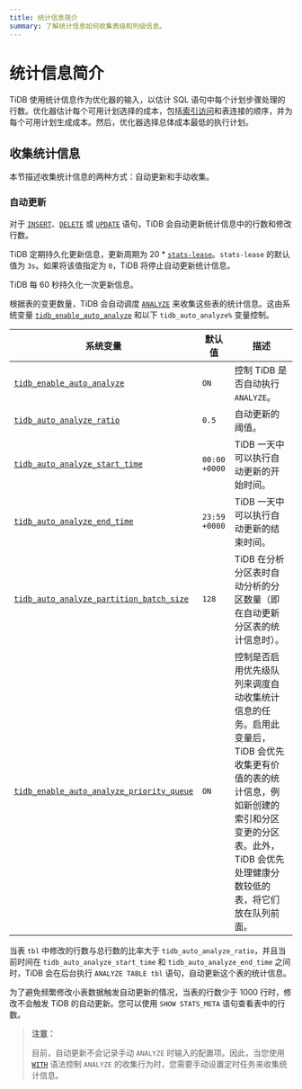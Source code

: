```yaml
---
title: 统计信息简介
summary: 了解统计信息如何收集表级和列级信息。
---
```


# 统计信息简介

TiDB 使用统计信息作为优化器的输入，以估计 SQL 语句中每个计划步骤处理的行数。优化器估计每个可用计划选择的成本，包括[索引访问](/choose-index.md)和表连接的顺序，并为每个可用计划生成成本。然后，优化器选择总体成本最低的执行计划。

## 收集统计信息

本节描述收集统计信息的两种方式：自动更新和手动收集。

### 自动更新

对于 [`INSERT`](/sql-statements/sql-statement-insert.md)、[`DELETE`](/sql-statements/sql-statement-delete.md) 或 [`UPDATE`](/sql-statements/sql-statement-update.md) 语句，TiDB 会自动更新统计信息中的行数和修改行数。

<CustomContent platform="tidb">

TiDB 定期持久化更新信息，更新周期为 20 * [`stats-lease`](/tidb-configuration-file.md#stats-lease)。`stats-lease` 的默认值为 `3s`。如果将该值指定为 `0`，TiDB 将停止自动更新统计信息。

</CustomContent>

<CustomContent platform="tidb-cloud">

TiDB 每 60 秒持久化一次更新信息。

</CustomContent>

根据表的变更数量，TiDB 会自动调度 [`ANALYZE`](/sql-statements/sql-statement-analyze-table.md) 来收集这些表的统计信息。这由系统变量 [`tidb_enable_auto_analyze`](/system-variables.md#tidb_enable_auto_analyze-new-in-v610) 和以下 `tidb_auto_analyze%` 变量控制。

|  系统变量 | 默认值 | 描述 |
|---|---|---|
| [`tidb_enable_auto_analyze`](/system-variables.md#tidb_enable_auto_analyze-new-in-v610) | `ON` | 控制 TiDB 是否自动执行 `ANALYZE`。 |
| [`tidb_auto_analyze_ratio`](/system-variables.md#tidb_auto_analyze_ratio) | `0.5` | 自动更新的阈值。 |
| [`tidb_auto_analyze_start_time`](/system-variables.md#tidb_auto_analyze_start_time) | `00:00 +0000` | TiDB 一天中可以执行自动更新的开始时间。 |
| [`tidb_auto_analyze_end_time`](/system-variables.md#tidb_auto_analyze_end_time)   | `23:59 +0000` | TiDB 一天中可以执行自动更新的结束时间。 |
| [`tidb_auto_analyze_partition_batch_size`](/system-variables.md#tidb_auto_analyze_partition_batch_size-new-in-v640) | `128` | TiDB 在分析分区表时自动分析的分区数量（即在自动更新分区表的统计信息时）。 |
| [`tidb_enable_auto_analyze_priority_queue`](/system-variables.md#tidb_enable_auto_analyze_priority_queue-new-in-v800) | `ON` | 控制是否启用优先级队列来调度自动收集统计信息的任务。启用此变量后，TiDB 会优先收集更有价值的表的统计信息，例如新创建的索引和分区变更的分区表。此外，TiDB 会优先处理健康分数较低的表，将它们放在队列前面。 |

当表 `tbl` 中修改的行数与总行数的比率大于 `tidb_auto_analyze_ratio`，并且当前时间在 `tidb_auto_analyze_start_time` 和 `tidb_auto_analyze_end_time` 之间时，TiDB 会在后台执行 `ANALYZE TABLE tbl` 语句，自动更新这个表的统计信息。

为了避免频繁修改小表数据触发自动更新的情况，当表的行数少于 1000 行时，修改不会触发 TiDB 的自动更新。您可以使用 `SHOW STATS_META` 语句查看表中的行数。

> **注意：**
>
> 目前，自动更新不会记录手动 `ANALYZE` 时输入的配置项。因此，当您使用 [`WITH`](/sql-statements/sql-statement-analyze-table.md) 语法控制 `ANALYZE` 的收集行为时，您需要手动设置定时任务来收集统计信息。
